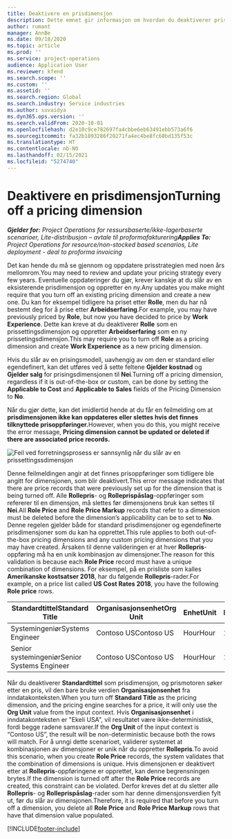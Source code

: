 ```yaml
---
title: Deaktivere en prisdimensjon
description: Dette emnet gir informasjon om hvordan du deaktiverer prisdimensjoner.
author: rumant
manager: AnnBe
ms.date: 09/18/2020
ms.topic: article
ms.prod: ''
ms.service: project-operations
audience: Application User
ms.reviewer: kfend
ms.search.scope: ''
ms.custom: ''
ms.assetid: ''
ms.search.region: Global
ms.search.industry: Service industries
ms.author: suvaidya
ms.dyn365.ops.version: ''
ms.search.validFrom: 2020-10-01
ms.openlocfilehash: d2e10c9ce782697fa4cbbe6eb63491ebb573a6f6
ms.sourcegitcommit: fa32b1893286f20271fa4ec4be8fc68bd135f53c
ms.translationtype: HT
ms.contentlocale: nb-NO
ms.lasthandoff: 02/15/2021
ms.locfileid: "5274740"
---
```

# <a name="turning-off-a-pricing-dimension"></a><span data-ttu-id="7d39f-103">Deaktivere en prisdimensjon</span><span class="sxs-lookup"><span data-stu-id="7d39f-103">Turning off a pricing dimension</span></span>

<span data-ttu-id="7d39f-104">_**Gjelder for:** Project Operations for ressursbaserte/ikke-lagerbaserte scenarioer, Lite-distribusjon – avtale til proformafakturering_</span><span class="sxs-lookup"><span data-stu-id="7d39f-104">_**Applies To:** Project Operations for resource/non-stocked based scenarios, Lite deployment - deal to proforma invoicing_</span></span>

<span data-ttu-id="7d39f-105">Det kan hende du må se gjennom og oppdatere prisstrategien med noen års mellomrom.</span><span class="sxs-lookup"><span data-stu-id="7d39f-105">You may need to review and update your pricing strategy every few years.</span></span> <span data-ttu-id="7d39f-106">Eventuelle oppdateringer du gjør, krever kanskje at du slår av en eksisterende prisdimensjon og oppretter en ny.</span><span class="sxs-lookup"><span data-stu-id="7d39f-106">Any updates you make might require that you turn off an existing pricing dimension and create a new one.</span></span> <span data-ttu-id="7d39f-107">Du kan for eksempel tidligere ha priset etter **Rolle**, men du har nå bestemt deg for å prise etter **Arbeidserfaring**.</span><span class="sxs-lookup"><span data-stu-id="7d39f-107">For example, you may have previously priced by **Role**, but now you have decided to price by **Work Experience**.</span></span> <span data-ttu-id="7d39f-108">Dette kan kreve at du deaktiverer **Rolle** som en prissettingsdimensjon og oppretter **Arbeidserfaring** som en ny prissetingsdimensjon.</span><span class="sxs-lookup"><span data-stu-id="7d39f-108">This may require you to turn off **Role** as a pricing dimension and create **Work Experience** as a new pricing dimension.</span></span> 

<span data-ttu-id="7d39f-109">Hvis du slår av en prisingsmodell, uavhengig av om den er standard eller egendefinert, kan det utføres ved å sette feltene **Gjelder kostnad** og **Gjelder salg** for prisingsdimensjonen til **Nei**.</span><span class="sxs-lookup"><span data-stu-id="7d39f-109">Turning off a pricing dimension, regardless if it is out-of-the-box or custom, can be done by setting the **Applicable to Cost** and **Applicable to Sales** fields of the Pricing Dimension to **No**.</span></span>

<span data-ttu-id="7d39f-110">Når du gjør dette, kan det imidlertid hende at du får en feilmelding om at **prisdimensjonen ikke kan oppdateres eller slettes hvis det finnes tilknyttede prisoppføringer.**</span><span class="sxs-lookup"><span data-stu-id="7d39f-110">However, when you do this, you might receive the error message, **Pricing dimension cannot be updated or deleted if there are associated price records.**</span></span>

![Feil ved forretningsprosess er sannsynlig når du slår av en prissettingssdimensjon](media/Business-Process-Error.png)

<span data-ttu-id="7d39f-112">Denne feilmeldingen angir at det finnes prisoppføringer som tidligere ble angitt for dimensjonen, som blir deaktivert.</span><span class="sxs-lookup"><span data-stu-id="7d39f-112">This error message indicates that there are price records that were previously set up for the dimension that is being turned off.</span></span> <span data-ttu-id="7d39f-113">Alle **Rollepris**- og **Rolleprispåslag**-oppføringer som refererer til en dimensjon, må slettes før dimensjonens bruk kan settes til **Nei**.</span><span class="sxs-lookup"><span data-stu-id="7d39f-113">All **Role Price** and **Role Price Markup** records that refer to a dimension must be deleted before the dimension’s applicability can be to set to **No**.</span></span> <span data-ttu-id="7d39f-114">Denne regelen gjelder både for standard prisdimensjoner og egendefinerte prisdimensjoner som du kan ha opprettet.</span><span class="sxs-lookup"><span data-stu-id="7d39f-114">This rule applies to both out-of-the-box pricing dimensions and any custom pricing dimensions that you may have created.</span></span> <span data-ttu-id="7d39f-115">Årsaken til denne valideringen er at hver **Rollepris**-oppføring må ha en unik kombinasjon av dimensjoner.</span><span class="sxs-lookup"><span data-stu-id="7d39f-115">The reason for this validation is because each **Role Price** record must have a unique combination of dimensions.</span></span> <span data-ttu-id="7d39f-116">For eksempel, på en prisliste som kalles **Amerikanske kostsatser 2018**, har du følgende **Rollepris**-rader.</span><span class="sxs-lookup"><span data-stu-id="7d39f-116">For example, on a price list called **US Cost Rates 2018**, you have the following **Role price** rows.</span></span> 

| <span data-ttu-id="7d39f-117">Standardtittel</span><span class="sxs-lookup"><span data-stu-id="7d39f-117">Standard Title</span></span>         | <span data-ttu-id="7d39f-118">Organisasjonsenhet</span><span class="sxs-lookup"><span data-stu-id="7d39f-118">Org Unit</span></span>    |<span data-ttu-id="7d39f-119">Enhet</span><span class="sxs-lookup"><span data-stu-id="7d39f-119">Unit</span></span>   |<span data-ttu-id="7d39f-120">Pris</span><span class="sxs-lookup"><span data-stu-id="7d39f-120">Price</span></span>  |<span data-ttu-id="7d39f-121">Valuta</span><span class="sxs-lookup"><span data-stu-id="7d39f-121">Currency</span></span>  |
| -----------------------|-------------|-------|-------|----------|
| <span data-ttu-id="7d39f-122">Systemingeniør</span><span class="sxs-lookup"><span data-stu-id="7d39f-122">Systems Engineer</span></span>|<span data-ttu-id="7d39f-123">Contoso US</span><span class="sxs-lookup"><span data-stu-id="7d39f-123">Contoso US</span></span>|<span data-ttu-id="7d39f-124">Hour</span><span class="sxs-lookup"><span data-stu-id="7d39f-124">Hour</span></span>| <span data-ttu-id="7d39f-125">100</span><span class="sxs-lookup"><span data-stu-id="7d39f-125">100</span></span>|<span data-ttu-id="7d39f-126">USD</span><span class="sxs-lookup"><span data-stu-id="7d39f-126">USD</span></span>|
| <span data-ttu-id="7d39f-127">Senior systemingeniør</span><span class="sxs-lookup"><span data-stu-id="7d39f-127">Senior Systems Engineer</span></span>|<span data-ttu-id="7d39f-128">Contoso US</span><span class="sxs-lookup"><span data-stu-id="7d39f-128">Contoso US</span></span>|<span data-ttu-id="7d39f-129">Hour</span><span class="sxs-lookup"><span data-stu-id="7d39f-129">Hour</span></span>| <span data-ttu-id="7d39f-130">150</span><span class="sxs-lookup"><span data-stu-id="7d39f-130">150</span></span>| <span data-ttu-id="7d39f-131">USD</span><span class="sxs-lookup"><span data-stu-id="7d39f-131">USD</span></span>|


<span data-ttu-id="7d39f-132">Når du deaktiverer **Standardtittel** som prisdimensjon, og prismotoren søker etter en pris, vil den bare bruke verdien **Organisasjonsenhet** fra inndatakonteksten.</span><span class="sxs-lookup"><span data-stu-id="7d39f-132">When you turn off **Standard Title** as the pricing dimension, and the pricing engine searches for a price, it will only use the **Org Unit** value from the input context.</span></span> <span data-ttu-id="7d39f-133">Hvis **Organisasjonsenhet** i inndatakonteksten er "Ekeli USA", vil resultatet være ikke-deterministisk, fordi begge radene samsvarer.</span><span class="sxs-lookup"><span data-stu-id="7d39f-133">If the **Org Unit** of the input context is “Contoso US”, the result will be non-deterministic because both the rows will match.</span></span> <span data-ttu-id="7d39f-134">For å unngi dette scenarioet, validerer systemet at kombinasjonen av dimensjoner er unik når du oppretter **Rollepris**.</span><span class="sxs-lookup"><span data-stu-id="7d39f-134">To avoid this scenario, when you create **Role Price** records, the system validates that the combination of dimensions is unique.</span></span> <span data-ttu-id="7d39f-135">Hvis dimensjonen er deaktivert etter at **Rollepris**-oppføringene er opprettet, kan denne begrensningen brytes.</span><span class="sxs-lookup"><span data-stu-id="7d39f-135">If the dimension is turned off after the **Role Price** records are created, this constraint can be violated.</span></span> <span data-ttu-id="7d39f-136">Derfor kreves det at du sletter alle **Rollepris**- og **Rolleprispåslag**-rader som har denne dimensjonsverdien fylt ut, før du slår av dimensjonen.</span><span class="sxs-lookup"><span data-stu-id="7d39f-136">Therefore, it is required that before you turn off a dimension, you delete all **Role Price** and **Role Price Markup** rows that have that dimension value populated.</span></span>


[!INCLUDE[footer-include](../includes/footer-banner.md)]
